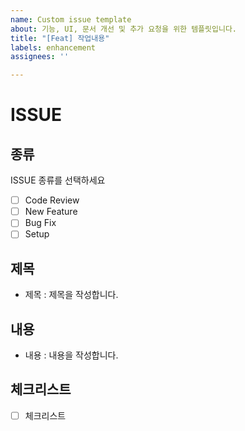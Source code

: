 ```yaml
---
name: Custom issue template
about: 기능, UI, 문서 개선 및 추가 요청을 위한 템플릿입니다.
title: "[Feat] 작업내용"
labels: enhancement
assignees: ''

---
```


# ISSUE

## 종류

ISSUE 종류를 선택하세요

- [ ] Code Review
- [ ] New Feature
- [ ] Bug Fix
- [ ] Setup

## 제목

- 제목 : 제목을 작성합니다.

## 내용

- 내용 : 내용을 작성합니다.

## 체크리스트

- [ ] 체크리스트
